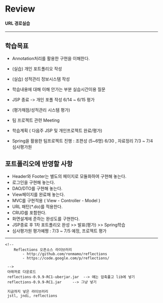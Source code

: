 # Review


#### URL 경로실습

-----------------------------------------------------

## 학습목표
- Annotation처리를 활용한 구현을 이해한다.
- (실습) 개인 포트폴리오 작성
- (실습) 성적관리 정보시스템 작성
- 학습내용에 대해 이해 안가는 부분 실습시간이용 질문
- JSP 종료 -> 개인 포폴 작성 6/14 ~ 6/15 평가
- (평가채점/성적관리 시스템 평가)
- 팀 프로젝트 관련 Meeting

- 학습계획 ( 다음주 JSP 및 개인프로젝트 완료/평가)
- Spring을 활용한 팀프로젝트 진행 : 조편성 (5~6명) 6/30 , 자료정리 7/3 ~ 7/4 심사평가원


## 포트폴리오에 반영할 사항
- Header와 Footer는 별도의 페이지로 모듈화하여 구현해 놓는다.
- 로그인을 구현해 놓는다.
- DAO/DTO를 구현해 놓는다.
- View페이지를 완료해 놓는다.
- MVC를 구현적용 ( View - Controller - Model )
- URL 패턴(*.do)를 적용한다.
- CRUD를 포함한다.
- 화면설계에 준하는 완성도를 구현한다.
- JSP종료 후 1차 포트폴리오 완성 >> 발표(평가) >> Spring학습
- 심사평가원 평가예쩡 : 7/3 ~ 7/5 예정, 프로젝트 평가
------------------------------------------------------------------------

```
<!-- 
	Reflections 오픈소스 라이브러리
		- http://github.com/ronmamo/reflections
		- https://code.google.com/p/reflections/
		
 -->
 아래꺼로 다운로드
 reflections-0.9.9-RC1-uberjar.jar  --> 얘는 압축풀고 lib에 넣기
 reflections-0.9.9-RC1.jar	   --> 그냥 넣기
 
 지금까지 넣은 라이브러리
 jstl, jndi, reflections
 
```



